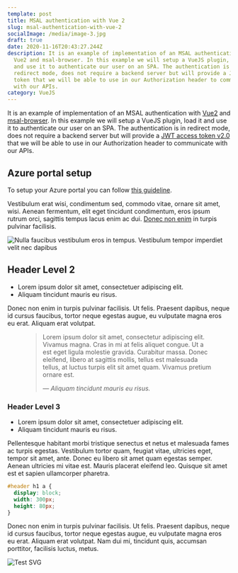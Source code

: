 ```yaml
---
template: post
title: MSAL authentication with Vue 2
slug: msal-authentication-with-vue-2
socialImage: /media/image-3.jpg
draft: true
date: 2020-11-16T20:43:27.244Z
description: It is an example of implementation of an MSAL authentication with
  Vue2 and msal-browser. In this example we will setup a VueJS plugin, load it
  and use it to authenticate our user on an SPA. The authentication is in
  redirect mode, does not require a backend server but will provide a JWT access
  token that we will be able to use in our Authorization header to communicate
  with our APIs.
category: VueJS
---
```

It is an example of implementation of an MSAL authentication with [Vue2](https://vuejs.org/) and [msal-browser](https://github.com/AzureAD/microsoft-authentication-library-for-js/tree/dev/lib/msal-browser). In this example we will setup a VueJS plugin, load it and use it to authenticate our user on an SPA. The authentication is in redirect mode, does not require a backend server but will provide a [JWT access token v2.0](https://docs.microsoft.com/en-us/azure/active-directory/develop/access-tokens) that we will be able to use in our Authorization header to communicate with our APIs.

## Azure portal setup

To setup your Azure portal you can follow [this guideline](https://docs.microsoft.com/en-us/azure/active-directory/develop/scenario-spa-app-registration).

Vestibulum erat wisi, condimentum sed, commodo vitae, ornare sit amet, wisi. Aenean fermentum, elit eget tincidunt condimentum, eros ipsum rutrum orci, sagittis tempus lacus enim ac dui.  [Donec non enim](#) in turpis pulvinar facilisis.

![Nulla faucibus vestibulum eros in tempus. Vestibulum tempor imperdiet velit nec dapibus](/media/image-3.jpg)

## Header Level 2

* Lorem ipsum dolor sit amet, consectetuer adipiscing elit.
* Aliquam tincidunt mauris eu risus.

Donec non enim in turpis pulvinar facilisis. Ut felis. Praesent dapibus, neque id cursus faucibus, tortor neque egestas augue, eu vulputate magna eros eu erat. Aliquam erat volutpat. 

<figure>
	<blockquote>
		<p>Lorem ipsum dolor sit amet, consectetur adipiscing elit. Vivamus magna. Cras in mi at felis aliquet congue. Ut a est eget ligula molestie gravida. Curabitur massa. Donec eleifend, libero at sagittis mollis, tellus est malesuada tellus, at luctus turpis elit sit amet quam. Vivamus pretium ornare est.</p>
		<footer>
			<cite>— Aliquam tincidunt mauris eu risus.</cite>
		</footer>
	</blockquote>
</figure>

### Header Level 3

* Lorem ipsum dolor sit amet, consectetuer adipiscing elit.
* Aliquam tincidunt mauris eu risus.

Pellentesque habitant morbi tristique senectus et netus et malesuada fames ac turpis egestas. Vestibulum tortor quam, feugiat vitae, ultricies eget, tempor sit amet, ante. Donec eu libero sit amet quam egestas semper. Aenean ultricies mi vitae est. Mauris placerat eleifend leo. Quisque sit amet est et sapien ullamcorper pharetra.

```css
#header h1 a {
  display: block;
  width: 300px;
  height: 80px;
}
```

Donec non enim in turpis pulvinar facilisis. Ut felis. Praesent dapibus, neque id cursus faucibus, tortor neque egestas augue, eu vulputate magna eros eu erat. Aliquam erat volutpat. Nam dui mi, tincidunt quis, accumsan porttitor, facilisis luctus, metus.

![Test SVG](/media/cpu.svg)